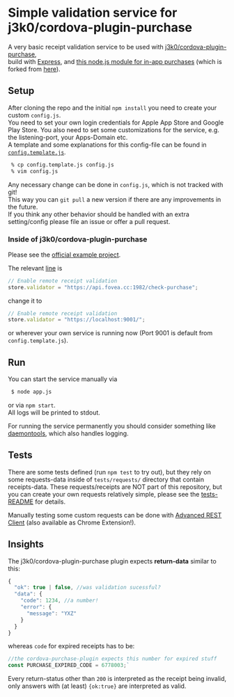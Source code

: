 # Simple validation service for j3k0/cordova-plugin-purchase

A very basic receipt validation service to be used with [j3k0/cordova-plugin-purchase](https://github.com/j3k0/cordova-plugin-purchase),  
build with [Express](https://expressjs.com/), and [this node.js module for in-app purchases](https://github.com/FlatIO/in-app-purchase)
(which is forked from [here](https://github.com/voltrue2/in-app-purchase)).

## Setup

After cloning the repo and the initial `npm install` you need to create your custom `config.js`.  
You need to set your own login credentials for Apple App Store and Google Play Store.
You also need to set some customizations for the service, e.g. the listening-port, your Apps-Domain etc.  
A template and some explanations for this config-file can be found in [`config.template.js`](./config.template.js).

```sh
 % cp config.template.js config.js
 % vim config.js
```

Any necessary change can be done in `config.js`, which is not tracked with git!  
This way you can `git pull` a new version if there are any improvements in the future.  
If you think any other behavior should be handled with an extra setting/config please file an issue or offer a pull request.   

### Inside of j3k0/cordova-plugin-purchase

Please see the [official example project](https://github.com/Fovea/cordova-plugin-purchase-demo/blob/master/www/js/index.js).

The relevant [line](https://github.com/Fovea/cordova-plugin-purchase-demo/blob/6637a1f29ffa63cdd5b8a0c51a3209a2116a419f/www/js/index.js#L68) is
```js
// Enable remote receipt validation
store.validator = "https://api.fovea.cc:1982/check-purchase";
```

change it to
```js
// Enable remote receipt validation
store.validator = "https://localhost:9001/";
```
or wherever your own service is running now (Port 9001 is default from `config.template.js`).

## Run

You can start the service manually via
```sh
 $ node app.js
```
or via `npm start`.  
All logs will be printed to stdout.

For running the service permanently you should consider something like [daemontools](http://cr.yp.to/daemontools.html), which also handles logging.

## Tests

There are some tests defined (run `npm test` to try out), but they rely on some requests-data inside of `tests/requests/` directory that contain receipts-data. These requests/receipts are NOT part of this repository, but you can create your own requests relatively simple, please see the [tests-README](./tests/README.md) for details. 

Manually testing some custom requests can be done with [Advanced REST Client](https://install.advancedrestclient.com) (also available as Chrome Extension!).

## Insights
The j3k0/cordova-plugin-purchase plugin expects __return-data__ similar to this:
```js
{
  "ok": true | false, //was validation sucessful?
  "data": {
    "code": 1234, //a number!
    "error": {
      "message": "YXZ"
    }
  }
}
```
whereas `code` for expired receipts has to be:
```JavaScript
//the cordova-purchase-plugin expects this number for expired stuff
const PURCHASE_EXPIRED_CODE = 6778003;`
```

Every return-status other than `200` is interpreted as the receipt being invalid, only answers with (at least) `{ok:true}` are interpreted as valid.
